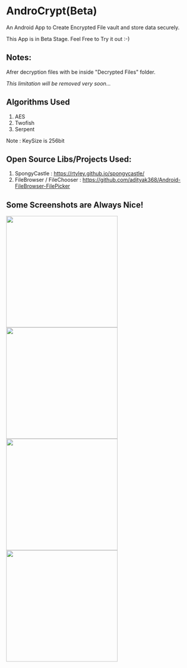 # AndroCrypt(Beta)
  An Android App to Create Encrypted File vault and store data securely.
  
  This App is in Beta Stage. Feel Free to Try it out :-)
## Notes: 
  Afrer decryption files with be inside "Decrypted Files" folder.
 
 *This limitation will be removed very soon...*

## Algorithms Used
1. AES 
2. Twofish 
3. Serpent

 Note : KeySize is 256bit

## Open Source Libs/Projects Used:
1. SpongyCastle : https://rtyley.github.io/spongycastle/ 
2. FileBrowser / FileChooser : https://github.com/adityak368/Android-FileBrowser-FilePicker
 
## Some Screenshots are Always Nice!

<p><a target="_blank" href="https://user-images.githubusercontent.com/28830085/39405586-786dedae-4bc5-11e8-9020-6f9d88534265.png"><img src="https://user-images.githubusercontent.com/28830085/39405586-786dedae-4bc5-11e8-9020-6f9d88534265.png" width="300" style="max-width:100%;"></a> 
<a target="_blank" href="https://user-images.githubusercontent.com/28830085/39405671-6bf2d5a2-4bc6-11e8-9661-5e794b43c8e8.png"><img src="https://user-images.githubusercontent.com/28830085/39405671-6bf2d5a2-4bc6-11e8-9661-5e794b43c8e8.png" width="300" style="max-width:100%;"></a> 
<a target="_blank" href="https://user-images.githubusercontent.com/28830085/39405588-7fd004a6-4bc5-11e8-8a81-95b5870009d5.png"><img src="https://user-images.githubusercontent.com/28830085/39405588-7fd004a6-4bc5-11e8-8a81-95b5870009d5.png" width="300" style="max-width:100%;"></a> 
<a target="_blank" href="https://user-images.githubusercontent.com/28830085/39405590-82c028bc-4bc5-11e8-86d5-36bdb9e97418.png"><img src="https://user-images.githubusercontent.com/28830085/39405590-82c028bc-4bc5-11e8-86d5-36bdb9e97418.png" width="300" style="max-width:100%;"></a></p> 
